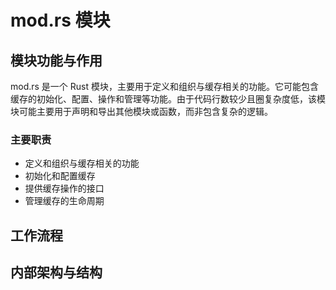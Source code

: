 # mod.rs 模块

## 模块功能与作用
mod.rs 是一个 Rust 模块，主要用于定义和组织与缓存相关的功能。它可能包含缓存的初始化、配置、操作和管理等功能。由于代码行数较少且圈复杂度低，该模块可能主要用于声明和导出其他模块或函数，而非包含复杂的逻辑。

### 主要职责
- 定义和组织与缓存相关的功能
- 初始化和配置缓存
- 提供缓存操作的接口
- 管理缓存的生命周期

## 工作流程
## 内部架构与结构
